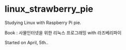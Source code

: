 # linux_strawberry_pie
Studying Linux with Raspberry Pi pie.

Book : 사물인터넷을 위한 리눅스 프로그래밍 with 라즈베리파이

Started on April, 5th..
